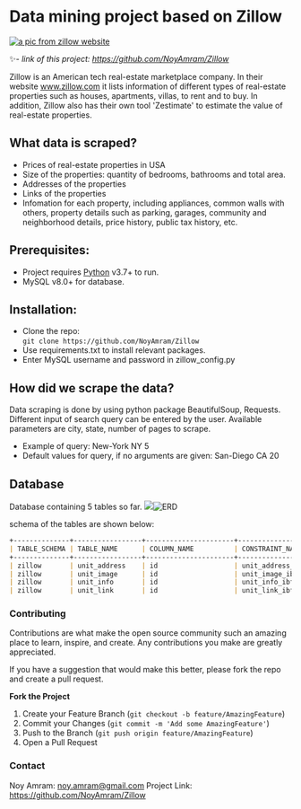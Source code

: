 # Data mining project based on Zillow


[![a pic from zillow website ](https://s.zillowstatic.com/pfs/static/footer-art.svg)](https://s.zillowstatic.com/pfs/static/footer-art.svg)

✨- _link of this project: https://github.com/NoyAmram/Zillow_

Zillow is an American tech real-estate marketplace company. In their website www.zillow.com it lists information of different types of real-estate properties such as houses, apartments, villas, to rent and to buy. In addition, Zillow also has their own tool 'Zestimate' to estimate the value of real-estate properties. 



## What data is scraped? 

- Prices of real-estate properties in USA
- Size of the properties: quantity of bedrooms, bathrooms and total area. 
- Addresses of the properties 
- Links of the properties
- Infomation for each property, including appliances, common walls with others, property details such as parking, garages, community and neighborhood details, price history, public tax history, etc. 

## Prerequisites: 
- Project requires [Python](https://www.python.org/) v3.7+ to run.
- MySQL v8.0+ for database. 

## Installation:
- Clone the repo:   
 ```git clone https://github.com/NoyAmram/Zillow ```
- Use requirements.txt to install relevant packages.
- Enter MySQL username and password in zillow_config.py


## How did we scrape the data? 

Data scraping is done by using python package BeautifulSoup, Requests. Different input of search query can be entered by the user. Available parameters are city, state, number of pages to scrape. 
- Example of query: New-York NY 5
- Default values for query, if no arguments are given: San-Diego CA 20 

## Database
Database containing 5 tables so far. 
![](image.png)![ERD](file:///D:/ITC/zillow_project/ERD.PNG)

schema of the tables are shown below:
```markdown
+--------------+-----------------+----------------------+---------------------------+
| TABLE_SCHEMA | TABLE_NAME      | COLUMN_NAME          | CONSTRAINT_NAME           |
+--------------+-----------------+----------------------+---------------------------+
| zillow       | unit_address    | id                   | unit_address_ibfk_1       |
| zillow       | unit_image      | id                   | unit_image_ibfk_1         |
| zillow       | unit_info       | id                   | unit_info_ibfk_1          |
| zillow       | unit_link       | id                   | unit_link_ibfk_1          |
```




### Contributing
Contributions are what make the open source community such an amazing place to learn, inspire, and create. Any contributions you make are greatly appreciated.

If you have a suggestion that would make this better, please fork the repo and create a pull request. 

**Fork the Project**
1. Create your Feature Branch (```git checkout -b feature/AmazingFeature```)
2. Commit your Changes (```git commit -m 'Add some AmazingFeature'```)
3. Push to the Branch (```git push origin feature/AmazingFeature```)
4. Open a Pull Request


### Contact
Noy Amram: noy.amram@gmail.com
Project Link: https://github.com/NoyAmram/Zillow
